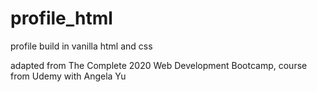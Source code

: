 # profile_html
profile build in vanilla html and css

adapted from The Complete 2020 Web Development Bootcamp, course from Udemy with Angela Yu

